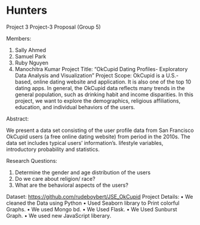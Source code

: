 # Hunters
Project 3 
Project-3 Proposal (Group 5)

Members: 
1.	Sally Ahmed
2.	Samuel Park 
3.	Ruby Nguyen 
4.	Manochitra Kumar
Project Title: 
“OkCupid Dating Profiles- Exploratory Data Analysis and Visualization”
Project Scope: 
OkCupid is a U.S.-based, online dating website and application. It is also one of the top 10 dating apps. In general, the OkCupid data reflects many trends in the general population, such as drinking habit and income disparities. In this project, we want to explore the demographics, religious affiliations, education, and individual behaviors of the users.

Abstract:

We present a data set consisting of the user profile data from San Francisco OkCupid users (a free online dating website) from period in the 2010s. The data set includes typical users’ information’s. lifestyle variables, introductory probability and statistics.

Research Questions: 
1.	Determine the gender and age distribution of the users
2.	Do we care about religion/ race?
3.	What are the behavioral aspects of the users?

Dataset: 
https://github.com/rudeboybert/JSE_OkCupid
Project Details:
•	We cleaned the Data using Python
•	Used Seaborn library to Print colorful Graphs.
•	We used Mongo bd.
•	We Used Flask.
•	We Used Sunburst Graph.
•	We used new JavaScript liberary. 
